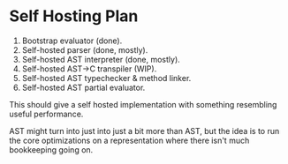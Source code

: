 # Self Hosting Plan

1. Bootstrap evaluator (done).
2. Self-hosted parser (done, mostly).
3. Self-hosted AST interpreter (done, mostly).
4. Self-hosted AST->C transpiler (WIP).
5. Self-hosted AST typechecker & method linker.
6. Self-hosted AST partial evaluator.

This should give a self hosted implementation with something resembling useful
performance.

AST might turn into just into just a bit more than AST, but the idea is to run
the core optimizations on a representation where there isn't much bookkeeping
going on.
